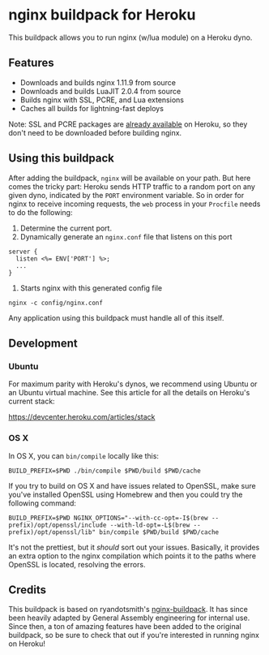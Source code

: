 # nginx buildpack for Heroku

This buildpack allows you to run nginx (w/lua module) on a Heroku dyno.

## Features

* Downloads and builds nginx 1.11.9 from source
* Downloads and builds LuaJIT 2.0.4 from source
* Builds nginx with SSL, PCRE, and Lua extensions
* Caches all builds for lightning-fast deploys

Note: SSL and PCRE packages are [already available](https://devcenter.heroku.com/articles/cedar-ubuntu-packages) on Heroku, so they don't need to be downloaded before building nginx.

## Using this buildpack

After adding the buildpack, `nginx` will be available on your path. But here comes the tricky part: Heroku sends HTTP traffic to a random port on any given dyno, indicated by the `PORT` environment variable. So in order for nginx to receive incoming requests, the `web` process in your `Procfile` needs to do the following:

1. Determine the current port.
1. Dynamically generate an `nginx.conf` file that listens on this port

  ```
  server {
    listen <%= ENV['PORT'] %>;
    ...
  }
  ```
1. Starts nginx with this generated config file

  ```
  nginx -c config/nginx.conf
  ```

Any application using this buildpack must handle all of this itself.


## Development

### Ubuntu

For maximum parity with Heroku's dynos, we recommend using Ubuntu or an Ubuntu virtual machine. See this article for all the details on Heroku's current stack:

https://devcenter.heroku.com/articles/stack

### OS X

In OS X, you can `bin/compile` locally like this:

```
BUILD_PREFIX=$PWD ./bin/compile $PWD/build $PWD/cache
```

If you try to build on OS X and have issues related to OpenSSL, make sure you've installed OpenSSL using Homebrew and then you could try the following command:
```
BUILD_PREFIX=$PWD NGINX_OPTIONS="--with-cc-opt=-I$(brew --prefix)/opt/openssl/include --with-ld-opt=-L$(brew --prefix)/opt/openssl/lib" bin/compile $PWD/build $PWD/cache
```
It's not the prettiest, but it _should_ sort out your issues. Basically, it provides an extra option to the nginx compilation which points it to the paths where OpenSSL is located, resolving the errors.


## Credits

This buildpack is based on ryandotsmith's [nginx-buildpack](https://github.com/ryandotsmith/nginx-buildpack). It has since been heavily adapted by General Assembly engineering for internal use. Since then, a ton of amazing features have been added to the original buildpack, so be sure to check that out if you're interested in running nginx on Heroku!
